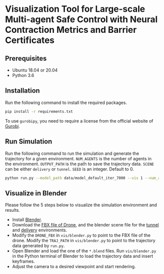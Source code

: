# Visualization Tool for Large-scale Multi-agent Safe Control with Neural Contraction Metrics and Barrier Certificates

## Prerequisites
- Ubuntu 18.04 or 20.04
- Python 3.6

## Installation
Run the following command to install the required packages.
```bash
pip install -r requirements.txt
```
To use `gurobipy`, you need to require a license from the official website of [Gurobi](https://www.gurobi.com/).

## Run Simulation
Run the following command to run the simulation and generate the trajectory for a given environment. `NUM_AGENTS` is the number of agents in the environment. `OUTPUT_PATH` is the path to save the trajectory data. `SCENE` can be either `delivery` or `tunnel`. `SEED` is an integer. Default to 0. 
```bash
python run.py --model_path data/model_default_iter_7000 --vis 1 --num_agents NUM_AGENTS --output OUTPUT_PATH --scene SCENE --seed SEED --cbf full
```

## Visualize in Blender
Please follow the 5 steps below to visualize the simulation environment and results.

- Install [Blender](https://www.blender.org/). 
- Download the [FBX file of Drone](https://drive.google.com/file/d/1XqTxS6cQl4Kzeg937kZMzGgLu-KyhKhq/view?usp=sharing), and the blender scene file for the [tunnel](https://drive.google.com/file/d/1Zn9gLamW5pTFnaRrtqLV5248kjlaPetK/view?usp=sharing) and [delivery](https://drive.google.com/file/d/1T0z9mFy_7QSvwCp52T3cS801I8Wx8qmx/view?usp=sharing) environments. 
- Modify the `DRONE_FBX` in `vis/blender.py` to point to the FBX file of the drone. Modify the `TRAJ_PATH` in `vis/blender.py` to point to the trajectory data generated by `run.py`.
- Open Blender and load the one of the `*.blend` files. Run `vis/blender.py` in the Python terminal of Blender to load the trajectory data and insert keyframes.
- Adjust the camera to a desired viewpoint and start rendering.
